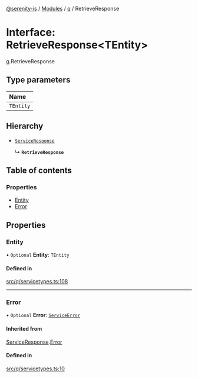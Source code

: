 [@serenity-is](../README.md) / [Modules](../modules.md) / [q](../modules/q.md) / RetrieveResponse

# Interface: RetrieveResponse<TEntity\>

[q](../modules/q.md).RetrieveResponse

## Type parameters

| Name |
| :------ |
| `TEntity` |

## Hierarchy

- [`ServiceResponse`](q.ServiceResponse.md)

  ↳ **`RetrieveResponse`**

## Table of contents

### Properties

- [Entity](q.RetrieveResponse.md#entity)
- [Error](q.RetrieveResponse.md#error)

## Properties

### Entity

• `Optional` **Entity**: `TEntity`

#### Defined in

[src/q/servicetypes.ts:108](https://github.com/serenity-is/serenity/blob/master/packages/corelib/src/q/servicetypes.ts#L108)

___

### Error

• `Optional` **Error**: [`ServiceError`](q.ServiceError.md)

#### Inherited from

[ServiceResponse](q.ServiceResponse.md).[Error](q.ServiceResponse.md#error)

#### Defined in

[src/q/servicetypes.ts:10](https://github.com/serenity-is/serenity/blob/master/packages/corelib/src/q/servicetypes.ts#L10)
